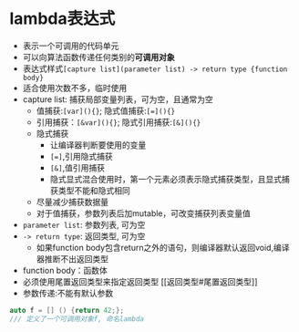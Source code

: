 # lambda表达式

- 表示一个可调用的代码单元
- 可以向算法函数传递任何类别的**可调用对象**
- 表达式样式`[capture list](parameter list) -> return type {function body}`
- 适合使用次数不多，临时使用
- capture list: 捕获局部变量列表，可为空，且通常为空
  - 值捕获:`[var](){}`; 隐式值捕获:`[=](){}`
  - 引用捕获：`[&var](){}`; 隐式引用捕获:`[&](){}`
  - 隐式捕获
    - 让编译器判断要使用的变量
    - `[=]`,引用隐式捕获
    - `[&]`,值引用捕获
    - 隐式显式混合使用时，第一个元素必须表示隐式捕获类型，且显式捕获类型不能和隐式相同
  - 尽量减少捕获数据量
  - 对于值捕获，参数列表后加mutable，可改变捕获列表变量值
- `parameter list`: 参数列表, 可为空
- `-> return type`: 返回类型, 可为空
  - 如果function body包含return之外的语句，则编译器默认返回void,编译器推断不出返回类型
- function body：函数体
- 必须使用尾置返回类型来指定返回类型
  [[返回类型#尾置返回类型]]
- 参数传递:不能有默认参数

```c++
auto f = [] () {return 42;}; 
/// 定义了一个可调用对象f, 命名lambda
```